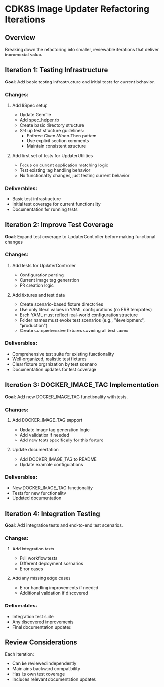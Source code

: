 # CDK8S Image Updater Refactoring Iterations

## Overview

Breaking down the refactoring into smaller, reviewable iterations that deliver incremental value.

## Iteration 1: Testing Infrastructure

**Goal**: Add basic testing infrastructure and initial tests for current behavior.

### Changes:
1. Add RSpec setup
   - Update Gemfile
   - Add spec_helper.rb
   - Create basic directory structure
   - Set up test structure guidelines:
     * Enforce Given-When-Then pattern
     * Use explicit section comments
     * Maintain consistent structure

2. Add first set of tests for UpdaterUtilities
   - Focus on current application matching logic
   - Test existing tag handling behavior
   - No functionality changes, just testing current behavior

### Deliverables:
- Basic test infrastructure
- Initial test coverage for current functionality
- Documentation for running tests

## Iteration 2: Improve Test Coverage

**Goal**: Expand test coverage to UpdaterController before making functional changes.

### Changes:
1. Add tests for UpdaterController
   - Configuration parsing
   - Current image tag generation
   - PR creation logic

2. Add fixtures and test data
   - Create scenario-based fixture directories
   - Use only literal values in YAML configurations (no ERB templates)
   - Each YAML must reflect real-world configuration structure
   - Folder names must evoke test scenarios (e.g., "development", "production")
   - Create comprehensive fixtures covering all test cases

### Deliverables:
- Comprehensive test suite for existing functionality
- Well-organized, realistic test fixtures
- Clear fixture organization by test scenario
- Documentation updates for test coverage

## Iteration 3: DOCKER_IMAGE_TAG Implementation

**Goal**: Add new DOCKER_IMAGE_TAG functionality with tests.

### Changes:
1. Add DOCKER_IMAGE_TAG support
   - Update image tag generation logic
   - Add validation if needed
   - Add new tests specifically for this feature

2. Update documentation
   - Add DOCKER_IMAGE_TAG to README
   - Update example configurations

### Deliverables:
- New DOCKER_IMAGE_TAG functionality
- Tests for new functionality
- Updated documentation

## Iteration 4: Integration Testing

**Goal**: Add integration tests and end-to-end test scenarios.

### Changes:
1. Add integration tests
   - Full workflow tests
   - Different deployment scenarios
   - Error cases

2. Add any missing edge cases
   - Error handling improvements if needed
   - Additional validation if discovered

### Deliverables:
- Integration test suite
- Any discovered improvements
- Final documentation updates

## Review Considerations

Each iteration:
- Can be reviewed independently
- Maintains backward compatibility
- Has its own test coverage
- Includes relevant documentation updates
